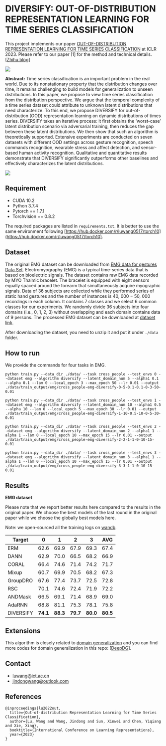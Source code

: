 # DIVERSIFY: OUT-OF-DISTRIBUTION REPRESENTATION LEARNING FOR TIME SERIES CLASSIFICATION

This project implements our paper [OUT-OF-DISTRIBUTION REPRESENTATION LEARNING FOR TIME SERIES CLASSIFICATION](https://openreview.net/pdf?id=gUZWOE42l6Q) at ICLR 2023. Please refer to our paper [1] for the method and technical details. [[Zhihu blog](https://zhuanlan.zhihu.com/p/614873150)]

![](https://picx.zhimg.com/80/v2-4e542ec1a804a22d087bbb4160ef9d13_1440w.png?source=d16d100b)

**Abstract:** Time series classification is an important problem in the real world. Due to its nonstationary property that the distribution changes over time, it remains challenging to build models for generalization to unseen distributions. In this paper, we propose to view time series classification from the distribution perspective. We argue that the temporal complexity of a time series dataset could attribute to unknown latent distributions that need characterize. To this end, we propose DIVERSIFY for out-of-distribution (OOD) representation learning on dynamic distributions of times series. DIVERSIFY takes an iterative process: it first obtains the ‘worst-case’ latent distribution scenario via adversarial training, then reduces the gap between these latent distributions. We then show that such an algorithm is theoretically supported. Extensive experiments are conducted on seven datasets with different OOD settings across gesture recognition, speech commands recognition, wearable stress and affect detection, and sensor-based human activity recognition. Qualitative and quantitative results demonstrate that DIVERSIFY significantly outperforms other baselines and effectively characterizes the latent distributions.

![](https://picx.zhimg.com/80/v2-136a5251e5d7292fd66744628d0544c6_1440w.png?source=d16d100b)

## Requirement

- CUDA 10.2 
- Python 3.7.4
- Pytorch == 1.7.1
- Torchvision == 0.8.2

The required packages are listed in `requirements.txt`. 
It is better to use the same environment following [https://hub.docker.com/r/luwang0517/torch10](https://hub.docker.com/r/luwang0517/torch10).


## Dataset 

The original EMG dataset can be downloaded from [
EMG data for gestures Data Set](https://archive.ics.uci.edu/ml/datasets/EMG+data+for+gestures).
Electromyography (EMG) is a typical time-series data that is based on bioelectric signals. 
The dataset contains raw EMG data recorded by MYO Thalmic bracelet. 
The bracelet is equipped with eight sensors equally spaced around the forearm that simultaneously acquire myographic signals. 
Data of 36 subjects are collected while they performed series of static hand gestures and the number of instances is 40, 000 − 50, 000 recordings in each column. 
It contains 7 classes and we select 6 common classes for our experiments. 
We randomly divide 36 subjects into four domains (i.e., 0, 1, 2, 3) without overlapping and each domain contains data of 9 persons.
The processed EMG dataset can be downloaded at [dataset link](https://wjdcloud.blob.core.windows.net/dataset/diversity_emg.zip).

After downloading the dataset, you need to unzip it and put it under `./data` folder.

## How to run

We provide the commands for four tasks in EMG.

```
python train.py --data_dir ./data/ --task cross_people --test_envs 0 --dataset emg --algorithm diversify --latent_domain_num 5 --alpha1 0.1 --alpha 0.1 --lam 0 --local_epoch 3 --max_epoch 50 --lr 0.01 --output ./data/train_output/emg/cross_people-emg-diversify-0-5-0.1-0.1-0-3-50-0.01
```

```
python train.py --data_dir ./data/ --task cross_people --test_envs 1 --dataset emg --algorithm diversify --latent_domain_num 10 --alpha1 0.5 --alpha 10 --lam 0 --local_epoch 5 --max_epoch 30 --lr 0.01 --output ./data/train_output/emg/cross_people-emg-diversify-1-10-0.5-10-0-5-30-0.01
```

```
python train.py --data_dir ./data/ --task cross_people --test_envs 2 --dataset emg --algorithm diversify --latent_domain_num 2 --alpha1 1 --alpha 1 --lam 0 --local_epoch 10 --max_epoch 15 --lr 0.01 --output ./data/train_output/emg/cross_people-emg-diversify-2-2-1-1-0-10-15-0.01
```

```
python train.py --data_dir ./data/ --task cross_people --test_envs 3 --dataset emg --algorithm diversify --latent_domain_num 3 --alpha1 1 --alpha 1 --lam 0 --local_epoch 10 --max_epoch 15 --lr 0.01 --output ./data/train_output/emg/cross_people-emg-diversify-3-3-1-1-0-10-15-0.01
```

## Results

**EMG dataset**

Please note that we report better results here compared to the results in the original paper.
We choose the best models of the last round in the original paper while we choose the globally best models here. 

Note: we open-sourced all the training logs on [wandb](https://wandb.ai/luw12thu/diversify).

| Target    | 0         | 1         | 2         | 3         | AVG       |
|-----------|-----------|-----------|-----------|-----------|-----------|
| ERM       | 62.6      | 69.9      | 67.9      | 69.3      | 67.4      |
| DANN      | 62.9      | 70.0      | 66.5      | 68.2      | 66.9      |
| CORAL     | 66.4      | 74.6      | 71.4      | 74.2      | 71.7      |
| Mixup     | 60.7      | 69.9      | 70.5      | 68.2      | 67.3      |
| GroupDRO  | 67.6      | 77.4      | 73.7      | 72.5      | 72.8      |
| RSC       | 70.1      | 74.6      | 72.4      | 71.9      | 72.2      |
| ANDMask   | 66.5      | 69.1      | 71.4      | 68.9      | 69.0      |
| AdaRNN    | 68.8      | 81.1      | 75.3      | 78.1      | 75.8      |
| DIVERSIFY | **74.1** | **88.3** | **79.7** | **80.0** | **80.5** |


## Extensions

This algorithm is closely related to [domain generalization](https://dgresearch.github.io/) and you can find more codes for domain generalization in this repo: [[DeepDG](https://github.com/jindongwang/transferlearning/tree/master/code/DeepDG)].

## Contact

- luwang@ict.ac.cn
- jindongwang@outlook.com


## References

```
@inproceedings{lu2022out,
  title={Out-of-distribution Representation Learning for Time Series Classification},
  author={Lu, Wang and Wang, Jindong and Sun, Xinwei and Chen, Yiqiang and Xie, Xing},
  booktitle={International Conference on Learning Representations},
  year={2023}
}
```